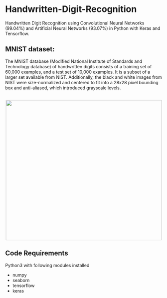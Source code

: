 # Handwritten-Digit-Recognition
Handwritten Digit Recognition using Convolutional Neural Networks (99.04%) and Artificial Neural Networks (93.07%) in Python with Keras and Tensorflow.

## MNIST dataset:
The MNIST database (Modified National Institute of Standards and Technology database) of handwritten digits consists of a training set of 60,000 examples, and a test set of 10,000 examples. It is a subset of a larger set available from NIST. Additionally, the black and white images from NIST were size-normalized and centered to fit into a 28x28 pixel bounding box and anti-aliased, which introduced grayscale levels.

<p align="center">
  <br>
<img align="center" src="https://camo.githubusercontent.com/953a2caf10d1923f8bd228130cb3240722d755441ef679ca6170a8426a107d50/68747470733a2f2f6b75616e686f6f6e672e66696c65732e776f726470726573732e636f6d2f323031362f30312f6d6e6973746469676974732e676966" width="500" height="450">   
 </p>

## Code Requirements
Python3 with following modules installed

- numpy
- seaborn
- tensorflow
- keras

